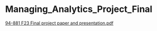 # Managing_Analytics_Project_Final

[94-881  F23 Final project paper and presentation.pdf](https://github.com/guptaditi02/Managing_Analytics_Project_Final/files/13033298/94-881.F23.Final.project.paper.and.presentation.pdf)
